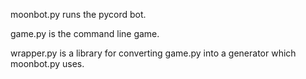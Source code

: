 moonbot.py runs the pycord bot.

game.py is the command line game.

wrapper.py is a library for converting game.py into a generator which moonbot.py uses.
